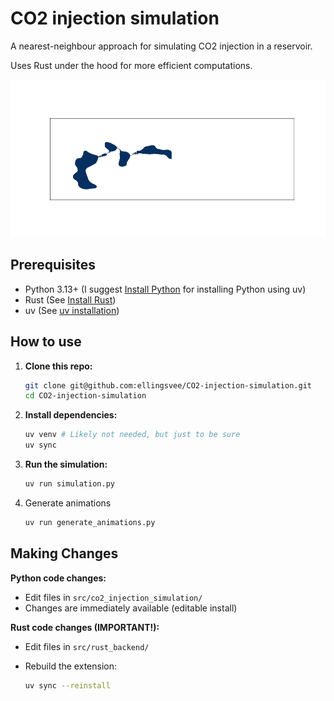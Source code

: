 # CO2 injection simulation

A nearest-neighbour approach for simulating CO2 injection in a reservoir. 

Uses Rust under the hood for more efficient computations.

![Birdseye](graphics/birdseye.gif)

## Prerequisites

- Python 3.13+ (I suggest [Install Python](https://docs.astral.sh/uv/guides/install-python/) for installing Python using uv)
- Rust (See [Install Rust](https://www.rust-lang.org/tools/install))
- uv (See [uv installation](https://docs.astral.sh/uv/getting-started/installation/))

## How to use

1. **Clone this repo:**

   ```bash
   git clone git@github.com:ellingsvee/CO2-injection-simulation.git
   cd CO2-injection-simulation
   ```

2. **Install dependencies:**

   ```bash
   uv venv # Likely not needed, but just to be sure
   uv sync
   ```

3. **Run the simulation:**

   ```bash
   uv run simulation.py
   ```

4. Generate animations

   ```bash
   uv run generate_animations.py
   ```

## Making Changes

**Python code changes:**

- Edit files in `src/co2_injection_simulation/`
- Changes are immediately available (editable install)

**Rust code changes (IMPORTANT!):**

- Edit files in `src/rust_backend/`
- Rebuild the extension:

  ```bash
  uv sync --reinstall
  ```
